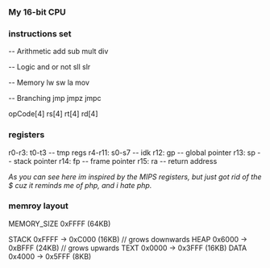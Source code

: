 ### My 16-bit CPU

### instructions set
-- Arithmetic
add
sub
mult
div

-- Logic
and
or
not
sll
slr

-- Memory
lw
sw
la
mov

-- Branching
jmp
jmpz
jmpc

opCode[4] rs[4] rt[4] rd[4]

### registers
r0-r3: t0-t3 -- tmp regs
r4-r11: s0-s7 -- idk
r12: gp -- global pointer
r13: sp -- stack pointer
r14: fp -- frame pointer
r15: ra -- return address

_As you can see here im inspired by the MIPS registers, but just got rid of the $ cuz it reminds me of php, and i hate php._

### memroy layout
MEMORY_SIZE 0xFFFF (64KB)

STACK     0xFFFF -> 0xC000 (16KB) // grows downwards
HEAP      0x6000 -> 0xBFFF (24KB) // grows upwards
TEXT      0x0000 -> 0x3FFF (16KB)
DATA      0x4000 -> 0x5FFF (8KB)
